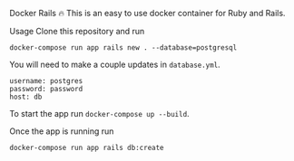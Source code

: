 Docker Rails 🔥
This is an easy to use docker container for Ruby and Rails.

Usage
Clone this repository and run

```
docker-compose run app rails new . --database=postgresql
```

You will need to make a couple updates in `database.yml`.

```
username: postgres
password: password
host: db
```

To start the app run `docker-compose up --build`.

Once the app is running run

```
docker-compose run app rails db:create
```
